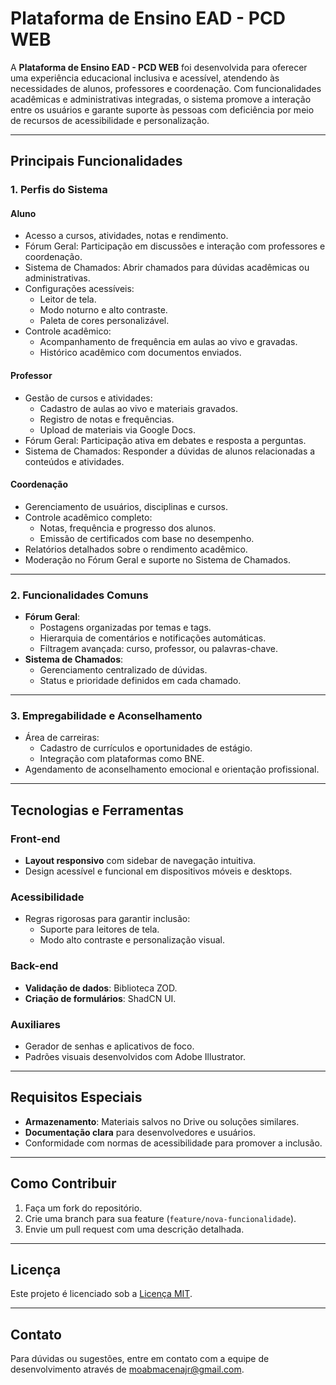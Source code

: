# Plataforma de Ensino EAD - PCD WEB

A **Plataforma de Ensino EAD - PCD WEB** foi desenvolvida para oferecer uma experiência educacional inclusiva e acessível, atendendo às necessidades de alunos, professores e coordenação. Com funcionalidades acadêmicas e administrativas integradas, o sistema promove a interação entre os usuários e garante suporte às pessoas com deficiência por meio de recursos de acessibilidade e personalização.

---

## Principais Funcionalidades

### 1. Perfis do Sistema

#### **Aluno**
- Acesso a cursos, atividades, notas e rendimento.
- Fórum Geral: Participação em discussões e interação com professores e coordenação.
- Sistema de Chamados: Abrir chamados para dúvidas acadêmicas ou administrativas.
- Configurações acessíveis:
  - Leitor de tela.
  - Modo noturno e alto contraste.
  - Paleta de cores personalizável.
- Controle acadêmico:
  - Acompanhamento de frequência em aulas ao vivo e gravadas.
  - Histórico acadêmico com documentos enviados.

#### **Professor**
- Gestão de cursos e atividades:
  - Cadastro de aulas ao vivo e materiais gravados.
  - Registro de notas e frequências.
  - Upload de materiais via Google Docs.
- Fórum Geral: Participação ativa em debates e resposta a perguntas.
- Sistema de Chamados: Responder a dúvidas de alunos relacionadas a conteúdos e atividades.

#### **Coordenação**
- Gerenciamento de usuários, disciplinas e cursos.
- Controle acadêmico completo:
  - Notas, frequência e progresso dos alunos.
  - Emissão de certificados com base no desempenho.
- Relatórios detalhados sobre o rendimento acadêmico.
- Moderação no Fórum Geral e suporte no Sistema de Chamados.

---

### 2. Funcionalidades Comuns
- **Fórum Geral**:
  - Postagens organizadas por temas e tags.
  - Hierarquia de comentários e notificações automáticas.
  - Filtragem avançada: curso, professor, ou palavras-chave.
- **Sistema de Chamados**:
  - Gerenciamento centralizado de dúvidas.
  - Status e prioridade definidos em cada chamado.

---

### 3. Empregabilidade e Aconselhamento
- Área de carreiras:
  - Cadastro de currículos e oportunidades de estágio.
  - Integração com plataformas como BNE.
- Agendamento de aconselhamento emocional e orientação profissional.

---

## Tecnologias e Ferramentas

### Front-end
- **Layout responsivo** com sidebar de navegação intuitiva.
- Design acessível e funcional em dispositivos móveis e desktops.

### Acessibilidade
- Regras rigorosas para garantir inclusão:
  - Suporte para leitores de tela.
  - Modo alto contraste e personalização visual.

### Back-end
- **Validação de dados**: Biblioteca ZOD.
- **Criação de formulários**: ShadCN UI.

### Auxiliares
- Gerador de senhas e aplicativos de foco.
- Padrões visuais desenvolvidos com Adobe Illustrator.

---

## Requisitos Especiais
- **Armazenamento**: Materiais salvos no Drive ou soluções similares.
- **Documentação clara** para desenvolvedores e usuários.
- Conformidade com normas de acessibilidade para promover a inclusão.

---

## Como Contribuir
1. Faça um fork do repositório.
2. Crie uma branch para sua feature (`feature/nova-funcionalidade`).
3. Envie um pull request com uma descrição detalhada.

---

## Licença
Este projeto é licenciado sob a [Licença MIT](LICENSE).

---

## Contato
Para dúvidas ou sugestões, entre em contato com a equipe de desenvolvimento através de [moabmacenajr@gmail.com](mailto:moabmacenajr@gmail.com).

